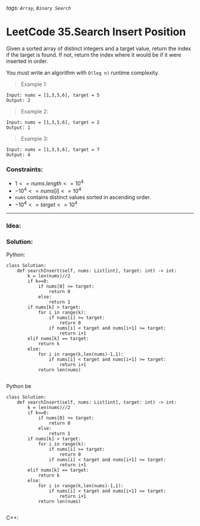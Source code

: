 ###### tags: `Array`, `Binary Search`

# LeetCode 35.Search Insert Position

Given a sorted array of distinct integers and a target value, return the index if the target is found. If not, return the index where it would be if it were inserted in order.

You must write an algorithm with ```O(log n)``` runtime complexity.  


>Example 1:
```
Input: nums = [1,3,5,6], target = 5
Output: 2
```
>Example 2:
```
Input: nums = [1,3,5,6], target = 2
Output: 1
```
>Example 3:
```
Input: nums = [1,3,5,6], target = 7
Output: 4
```
 

### Constraints:

- $1 <= nums.length <= 10^4$
- $-10^4 <= nums[i] <= 10^4$
- ```nums``` contains distinct values sorted in ascending order.
- $-10^4 <= target <= 10^4$
---
### Idea:
>
### Solution:

Python:
```python=
class Solution:
    def searchInsert(self, nums: List[int], target: int) -> int:
        k = len(nums)//2
        if k==0:
            if nums[0] >= target:
                return 0
            else:
                return 1
        if nums[k] > target:
            for i in range(k):
                if nums[i] >= target:
                    return 0
                if nums[i] < target and nums[i+1] >= target:
                    return i+1
        elif nums[k] == target:
            return k
        else:
            for i in range(k,len(nums)-1,1):
                if nums[i] < target and nums[i+1] >= target:
                    return i+1
            return len(nums) 
        
```
Python be
```python=
class Solution:
    def searchInsert(self, nums: List[int], target: int) -> int:
        k = len(nums)//2
        if k==0:
            if nums[0] >= target:
                return 0
            else:
                return 1
        if nums[k] > target:
            for i in range(k):
                if nums[i] >= target:
                    return 0
                if nums[i] < target and nums[i+1] >= target:
                    return i+1
        elif nums[k] == target:
            return k
        else:
            for i in range(k,len(nums)-1,1):
                if nums[i] < target and nums[i+1] >= target:
                    return i+1
            return len(nums) 
        
```
C++:
```cpp=
```